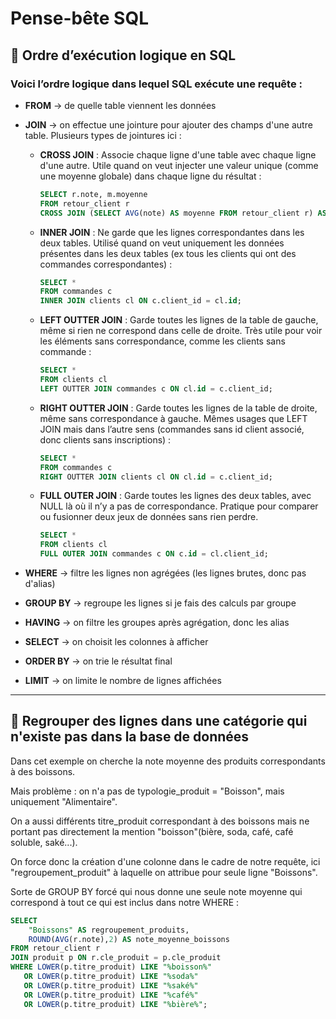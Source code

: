 # Pense-bête SQL

## 🧱 Ordre d’exécution logique en SQL

### Voici l’ordre logique dans lequel SQL exécute une requête :

- **FROM** → de quelle table viennent les données
  
- **JOIN** → on effectue une jointure pour ajouter des champs d'une autre table. Plusieurs types de jointures ici :
  
   - **CROSS JOIN** : Associe chaque ligne d'une table avec chaque ligne d'une autre. Utile quand on veut injecter une valeur unique (comme une moyenne globale) dans  chaque ligne du résultat :
     ```sql
     SELECT r.note, m.moyenne
     FROM retour_client r
     CROSS JOIN (SELECT AVG(note) AS moyenne FROM retour_client r) AS m;
     ```
     
  - **INNER JOIN** : Ne garde que les lignes correspondantes dans les deux tables. Utilisé quand on veut uniquement les données présentes dans les deux tables (ex tous les clients qui ont des commandes correspondantes) :
     ```sql
     SELECT *
     FROM commandes c
     INNER JOIN clients cl ON c.client_id = cl.id;
     ```

  - **LEFT OUTTER JOIN** : Garde toutes les lignes de la table de gauche, même si rien ne correspond dans celle de droite. Très utile pour voir les éléments sans correspondance, comme les clients sans commande :
    ```sql
    SELECT *  
    FROM clients cl  
    LEFT OUTTER JOIN commandes c ON cl.id = c.client_id;
    ```

  - **RIGHT OUTTER JOIN** : Garde toutes les lignes de la table de droite, même sans correspondance à gauche. Mêmes usages que LEFT JOIN mais dans l’autre sens (commandes sans id client associé, donc clients sans inscriptions) :
    ```sql
    SELECT *
    FROM commandes c
    RIGHT OUTTER JOIN clients cl ON cl.id = c.client_id;
    ```

  - **FULL OUTER JOIN** : Garde toutes les lignes des deux tables, avec NULL là où il n’y a pas de correspondance. Pratique pour comparer ou fusionner deux jeux de données sans rien perdre.
    ```sql
    SELECT *
    FROM clients cl
    FULL OUTER JOIN commandes c ON c.id = cl.client_id;
    ```

- **WHERE** → filtre les lignes non agrégées (les lignes brutes, donc pas d'alias)
  
- **GROUP BY** → regroupe les lignes si je fais des calculs par groupe
  
- **HAVING** → on filtre les groupes après agrégation, donc les alias
  
- **SELECT** → on choisit les colonnes à afficher
  
- **ORDER BY** → on trie le résultat final
  
- **LIMIT** → on limite le nombre de lignes affichées

---

## 🧱 Regrouper des lignes dans une catégorie qui n'existe pas dans la base de données 

Dans cet exemple on cherche la note moyenne des produits correspondants à des boissons.

Mais problème : on n'a pas de typologie_produit = "Boisson", mais uniquement "Alimentaire".

On a aussi différents titre_produit correspondant à des boissons mais ne portant pas directement la mention "boisson"(bière, soda, café, café soluble, saké...).

On force donc la création d'une colonne dans le cadre de notre requête, ici "regroupement_produit" à laquelle on attribue pour seule ligne "Boissons".

Sorte de GROUP BY forcé qui nous donne une seule note moyenne qui correspond à tout ce qui est inclus dans notre WHERE :

```sql
SELECT
    "Boissons" AS regroupement_produits,
    ROUND(AVG(r.note),2) AS note_moyenne_boissons  
FROM retour_client r
JOIN produit p ON r.cle_produit = p.cle_produit
WHERE LOWER(p.titre_produit) LIKE "%boisson%"
   OR LOWER(p.titre_produit) LIKE "%soda%"
   OR LOWER(p.titre_produit) LIKE "%saké%"
   OR LOWER(p.titre_produit) LIKE "%café%"
   OR LOWER(p.titre_produit) LIKE "%bière%";
```

